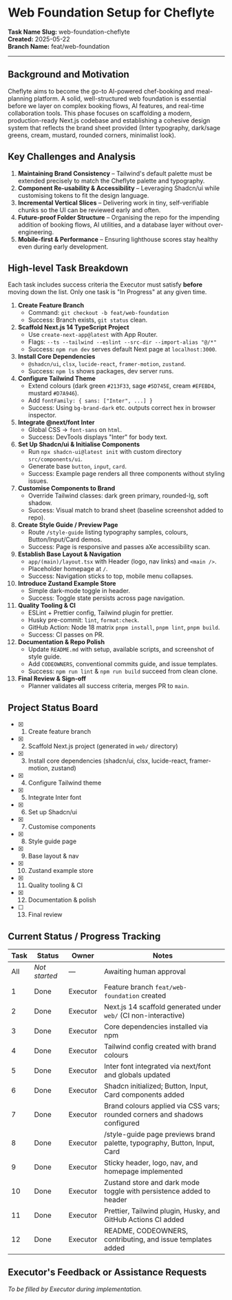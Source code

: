 # Web Foundation Setup for Cheflyte

**Task Name Slug:** web-foundation-cheflyte  
**Created:** 2025-05-22  
**Branch Name:** feat/web-foundation

---

## Background and Motivation
Cheflyte aims to become the go-to AI-powered chef-booking and meal-planning platform. A solid, well-structured web foundation is essential before we layer on complex booking flows, AI features, and real-time collaboration tools. This phase focuses on scaffolding a modern, production-ready Next.js codebase and establishing a cohesive design system that reflects the brand sheet provided (Inter typography, dark/sage greens, cream, mustard, rounded corners, minimalist look).

## Key Challenges and Analysis
1. **Maintaining Brand Consistency** – Tailwind's default palette must be extended precisely to match the Cheflyte palette and typography.
2. **Component Re-usability & Accessibility** – Leveraging Shadcn/ui while customising tokens to fit the design language.
3. **Incremental Vertical Slices** – Delivering work in tiny, self-verifiable chunks so the UI can be reviewed early and often.
4. **Future-proof Folder Structure** – Organising the repo for the impending addition of booking flows, AI utilities, and a database layer without over-engineering.
5. **Mobile-first & Performance** – Ensuring lighthouse scores stay healthy even during early development.

## High-level Task Breakdown
Each task includes success criteria the Executor must satisfy **before** moving down the list. Only one task is "In Progress" at any given time.

1. **Create Feature Branch**  
   - Command: `git checkout -b feat/web-foundation`  
   - Success: Branch exists, `git status` clean.
2. **Scaffold Next.js 14 TypeScript Project**  
   - Use `create-next-app@latest` with App Router.  
   - Flags: `--ts --tailwind --eslint --src-dir --import-alias "@/*"`  
   - Success: `npm run dev` serves default Next page at `localhost:3000`.
3. **Install Core Dependencies**  
   - `@shadcn/ui`, `clsx`, `lucide-react`, `framer-motion`, `zustand`.  
   - Success: `npm ls` shows packages, dev server runs.
4. **Configure Tailwind Theme**  
   - Extend colours (dark green `#213F33`, sage `#5D745E`, cream `#EFEBD4`, mustard `#D7A946`).  
   - Add `fontFamily: { sans: ["Inter", ...] }`  
   - Success: Using `bg-brand-dark` etc. outputs correct hex in browser inspector.
5. **Integrate @next/font Inter**  
   - Global CSS → `font-sans` on `html`.  
   - Success: DevTools displays "Inter" for body text.
6. **Set Up Shadcn/ui & Initialise Components**  
   - Run `npx shadcn-ui@latest init` with custom directory `src/components/ui`.  
   - Generate base `button`, `input`, `card`.  
   - Success: Example page renders all three components without styling issues.
7. **Customise Components to Brand**  
   - Override Tailwind classes: dark green primary, rounded-lg, soft shadow.  
   - Success: Visual match to brand sheet (baseline screenshot added to repo).
8. **Create Style Guide / Preview Page**  
   - Route `/style-guide` listing typography samples, colours, Button/Input/Card demos.  
   - Success: Page is responsive and passes aXe accessibility scan.
9. **Establish Base Layout & Navigation**  
   - `app/(main)/layout.tsx` with Header (logo, nav links) and `<main />`.  
   - Placeholder homepage at `/`.  
   - Success: Navigation sticks to top, mobile menu collapses.
10. **Introduce Zustand Example Store**  
    - Simple dark-mode toggle in header.  
    - Success: Toggle state persists across page navigation.
11. **Quality Tooling & CI**  
    - ESLint + Prettier config, Tailwind plugin for prettier.  
    - Husky pre-commit: `lint`, `format:check`.  
    - GitHub Action: Node 18 matrix `pnpm install`, `pnpm lint`, `pnpm build`.  
    - Success: CI passes on PR.
12. **Documentation & Repo Polish**  
    - Update `README.md` with setup, available scripts, and screenshot of style guide.  
    - Add `CODEOWNERS`, conventional commits guide, and issue templates.  
    - Success: `npm run lint` & `npm run build` succeed from clean clone.
13. **Final Review & Sign-off**  
    - Planner validates all success criteria, merges PR to `main`.

## Project Status Board
- [x] 1. Create feature branch
- [x] 2. Scaffold Next.js project (generated in `web/` directory)
- [x] 3. Install core dependencies (shadcn/ui, clsx, lucide-react, framer-motion, zustand)
- [x] 4. Configure Tailwind theme
- [x] 5. Integrate Inter font
- [x] 6. Set up Shadcn/ui
- [x] 7. Customise components
- [x] 8. Style guide page
- [x] 9. Base layout & nav
- [x] 10. Zustand example store
- [x] 11. Quality tooling & CI
- [x] 12. Documentation & polish
- [ ] 13. Final review

## Current Status / Progress Tracking
| Task | Status | Owner | Notes |
|------|--------|-------|-------|
| All | _Not started_ | — | Awaiting human approval |
| 1 | Done | Executor | Feature branch `feat/web-foundation` created |
| 2 | Done | Executor | Next.js 14 scaffold generated under `web/` (CI non-interactive) |
| 3 | Done | Executor | Core dependencies installed via npm |
| 4 | Done | Executor | Tailwind config created with brand colours |
| 5 | Done | Executor | Inter font integrated via next/font and globals updated |
| 6 | Done | Executor | Shadcn initialized; Button, Input, Card components added |
| 7 | Done | Executor | Brand colours applied via CSS vars; rounded corners and shadows configured |
| 8 | Done | Executor | /style-guide page previews brand palette, typography, Button, Input, Card |
| 9 | Done | Executor | Sticky header, logo, nav, and homepage implemented |
| 10 | Done | Executor | Zustand store and dark mode toggle with persistence added to header |
| 11 | Done | Executor | Prettier, Tailwind plugin, Husky, and GitHub Actions CI added |
| 12 | Done | Executor | README, CODEOWNERS, contributing, and issue templates added |

## Executor's Feedback or Assistance Requests
_To be filled by Executor during implementation._ 